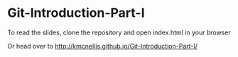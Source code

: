 # Git-Introduction-Part-I

To read the slides, clone the repository and open index.html in your browser

Or head over to http://kmcnellis.github.io/Git-Introduction-Part-I/
